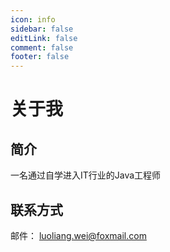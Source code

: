 ```yaml
---
icon: info
sidebar: false
editLink: false
comment: false
footer: false
---
```


# 关于我

## 简介

一名通过自学进入IT行业的Java工程师

## 联系方式 
邮件： luoliang.wei@foxmail.com
